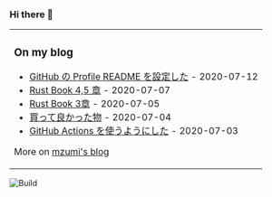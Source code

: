 ### Hi there 👋

<table><tr><td valign="top">

### On my blog
<!-- blog starts -->
* [GitHub の Profile README を設定した](https://blog.mzumi.com/post/2020/07/12/profile_readme/) - 2020-07-12
* [Rust Book 4,5 章](https://blog.mzumi.com/post/2020/07/07/rust_book_section_4_5/) - 2020-07-07
* [Rust Book 3章](https://blog.mzumi.com/post/2020/07/05/rust_book_section_3/) - 2020-07-05
* [買って良かった物](https://blog.mzumi.com/post/2020/07/04/gadegts/) - 2020-07-04
* [GitHub Actions を使うようにした](https://blog.mzumi.com/post/2020/07/03/github-actions/) - 2020-07-03
<!-- blog ends -->
More on [mzumi's blog](https://blog.mzumi.com/)
</td></tr></table>

![Build](https://github.com/mzumi/mzumi/workflows/Build/badge.svg)

